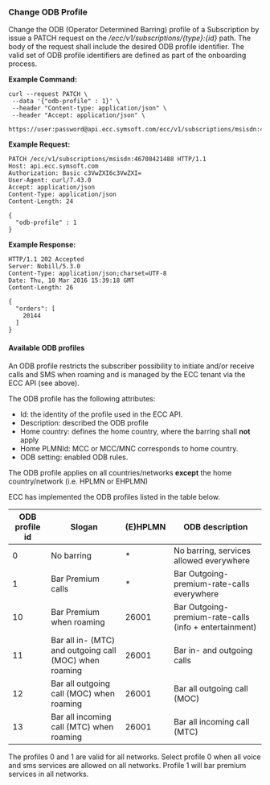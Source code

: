 ### Change ODB Profile

Change the ODB \(Operator Determined Barring\) profile  of a Subscription by issue a PATCH request on the _/ecc/v1/subscriptions/{type}:{id}_ path. The body of the request shall include the desired ODB profile identifier. The valid set of ODB profile identifiers are defined as part of the onboarding process.

**Example Command:**

```
curl --request PATCH \
 --data '{"odb-profile" : 1}' \
 --header "Content-type: application/json" \
 --header "Accept: application/json" \
 https://user:password@api.ecc.symsoft.com/ecc/v1/subscriptions/msisdn:46708421488
```

**Example Request:**

```
PATCH /ecc/v1/subscriptions/msisdn:46708421488 HTTP/1.1
Host: api.ecc.symsoft.com
Authorization: Basic c3VwZXI6c3VwZXI=
User-Agent: curl/7.43.0
Accept: application/json
Content-Type: application/json
Content-Length: 24

{
  "odb-profile" : 1
}
```

**Example Response:**

```
HTTP/1.1 202 Accepted
Server: Nobill/5.3.0
Content-Type: application/json;charset=UTF-8
Date: Thu, 10 Mar 2016 15:39:18 GMT
Content-Length: 26

{
  "orders": [
    20144
  ]
}
```

#### Available ODB profiles

An ODB profile restricts the subscriber possibility to initiate and/or receive calls and SMS when roaming and is managed by the ECC tenant via the ECC API \(see above\).

The ODB profile has the following attributes:

* Id: the identity of the profile used in the ECC API.
* Description: described the ODB profile
* Home country: defines the home country, where the barring shall **not** apply
* Home PLMNId: MCC or MCC/MNC corresponds to home country.
* ODB setting: enabled ODB rules.

The ODB profile applies on all countries/networks **except** the home country/network \(i.e. HPLMN or EHPLMN\)

ECC has implemented the ODB profiles listed in the table below.

| ODB profile id | Slogan | \(E\)HPLMN | ODB description |
| --- | --- | --- | --- |
| 0 | No barring | \* | No barring, services allowed everywhere |
| 1 | Bar Premium calls | \* | Bar Outgoing-premium-rate-calls everywhere |
| 10 | Bar Premium when roaming | 26001 | Bar Outgoing-premium-rate-calls \(info + entertainment\) |
| 11 | Bar all in- \(MTC\) and outgoing call \(MOC\) when roaming | 26001 | Bar in- and outgoing calls |
| 12 | Bar all outgoing call \(MOC\) when roaming | 26001 | Bar all outgoing call \(MOC\) |
| 13 | Bar all incoming call \(MTC\) when roaming | 26001 | Bar all incoming call \(MTC\) |

The profiles 0 and 1 are valid for all networks. Select profile 0 when all voice and sms services are allowed on all networks. Profile 1 will bar premium services in all networks.

